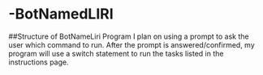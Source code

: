 # -BotNamedLIRI

##Structure of BotNameLiri Program
I plan on using a prompt to ask the user which command to run. After the prompt is answered/confirmed, my program will use a switch statement to run the tasks listed in the instructions page. 